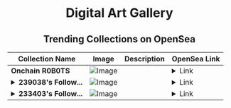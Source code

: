 <div align="center">

# Digital Art Gallery

## Trending Collections on OpenSea

| Collection Name                       | Image                                                                                     | Description                       | OpenSea Link                                                                                          |
|---------------------------------------|-------------------------------------------------------------------------------------------|-----------------------------------|--------------------------------------------------------------------------------------------------------|
| **Onchain R0B0TS** | ![Image](https://i.seadn.io/s/raw/files/8f8e8e6a1b1619449da2f36edafbd346.gif?w=500&auto=format?w=200&auto=format) |  | <details><summary>Link</summary>[Onchain R0B0TS](https://opensea.io/collection/onchain-r0b0ts-33)</details> |
| **<details><summary>239038's Follow...</summary>239038's Follower</details>** | ![Image](https://i.seadn.io/s/raw/files/19f9f090920392cc3650cbdf4361755b.png?w=500&auto=format?w=200&auto=format) |  | <details><summary>Link</summary>[239038's Follower](https://opensea.io/collection/239038-s-follower)</details> |
| **<details><summary>233403's Follow...</summary>233403's Follower</details>** | ![Image](https://i.seadn.io/s/raw/files/19f9f090920392cc3650cbdf4361755b.png?w=500&auto=format?w=200&auto=format) |  | <details><summary>Link</summary>[233403's Follower](https://opensea.io/collection/233403-s-follower)</details> |

</div>